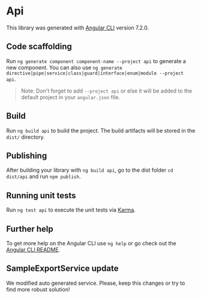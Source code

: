 # Api

This library was generated with [Angular CLI](https://github.com/angular/angular-cli) version 7.2.0.

## Code scaffolding

Run `ng generate component component-name --project api` to generate a new component. You can also use `ng generate directive|pipe|service|class|guard|interface|enum|module --project api`.

> Note: Don't forget to add `--project api` or else it will be added to the default project in your `angular.json` file.

## Build

Run `ng build api` to build the project. The build artifacts will be stored in the `dist/` directory.

## Publishing

After building your library with `ng build api`, go to the dist folder `cd dist/api` and run `npm publish`.

## Running unit tests

Run `ng test api` to execute the unit tests via [Karma](https://karma-runner.github.io).

## Further help

To get more help on the Angular CLI use `ng help` or go check out the [Angular CLI README](https://github.com/angular/angular-cli/blob/master/README.md).

## SampleExportService update

We modified auto generated service. Please, keep this changes or try to find more robust solution!
